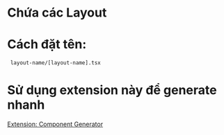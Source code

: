 # Chứa các Layout

# Cách đặt tên:

` layout-name/[layout-name].tsx`

# Sử dụng extension này để generate nhanh

<a href="https://marketplace.visualstudio.com/items?itemName=EezyQuote.vscode-component-generator">Extension: Component Generator</a>
